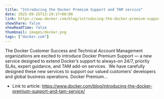 ```yaml
---
title: "Introducing the Docker Premium Support and TAM service"
date: 2025-09-25T13:19:17+00:00
link: https://www.docker.com/blog/introducing-the-docker-premium-support-and-tam-service/
showShare: false
showReadTime: false
thumbnail: images/docker.png
tags: ["docker.com"]
---
```

The Docker Customer Success and Technical Account Management organizations are excited to introduce Docker Premium Support — a new service designed to extend Docker’s support to always-on 24/7, priority SLAs, expert guidance, and TAM add-on services.  We have carefully designed these new services to support our valued customers’ developers and global business operations. Docker Premium...

- Link to article: https://www.docker.com/blog/introducing-the-docker-premium-support-and-tam-service/